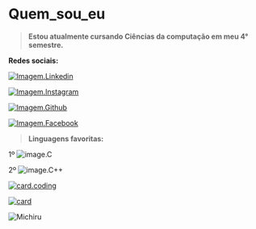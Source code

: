 # Quem_sou_eu

>**Estou atualmente cursando Ciências da computação em meu
4° semestre.**

**Redes sociais:**

[![Imagem.Linkedin](https://img.shields.io/badge/LinkedIn-0077B5?style=for-the-badge&logo=linkedin&logoColor=white)](https://www.linkedin.com/in/matt-868225229/)

[![Imagem.Instagram](https://img.shields.io/badge/Instagram-E4405F?style=for-the-badge&logo=instagram&logoColor=white)](https://www.instagram.com/m4tt_pizz4/)

[![Imagem.Github](https://img.shields.io/badge/GitHub-100000?style=for-the-badge&logo=github&logoColor=white)](https://github.com/M4ttPizz4)

[![Imagem.Facebook](https://img.shields.io/badge/Facebook-1877F2?style=for-the-badge&logo=facebook&logoColor=white)](https://www.facebook.com/profile.php?id=100079277753917)

>**Linguagens favoritas:**
 
 1º
 ![image.C](https://img.shields.io/badge/C-00599C?style=for-the-badge&logo=c&logoColor=white)
 
 2º
 ![image.C++](https://img.shields.io/badge/C%2B%2B-00599C?style=for-the-badge&logo=c%2B%2B&logoColor=white)
 
 [![card.coding](https://github-readme-stats.vercel.app/api/top-langs/?username=M4ttPizz4&hide=html&layout=compact&theme=tokyonight)](https://github.com/M4tt.Pizz4/)
 
 [![card](https://github-readme-stats.vercel.app/api?username=M4ttPizz4&theme=tokyonight&show_icons=true)](https://github.com/M4tt.Pizz4/)
 
 ![Michiru](https://storage.googleapis.com/stateless-thedailyfandom-org/2020/09/ffaa1df8-mv5bmzixyzk4ndmtndgyzc00otg2lwiymtutzmi4nmm2odcxm2i3xkeyxkfqcgdeqxvymtezotk4mzkw._v1_.jpg)

